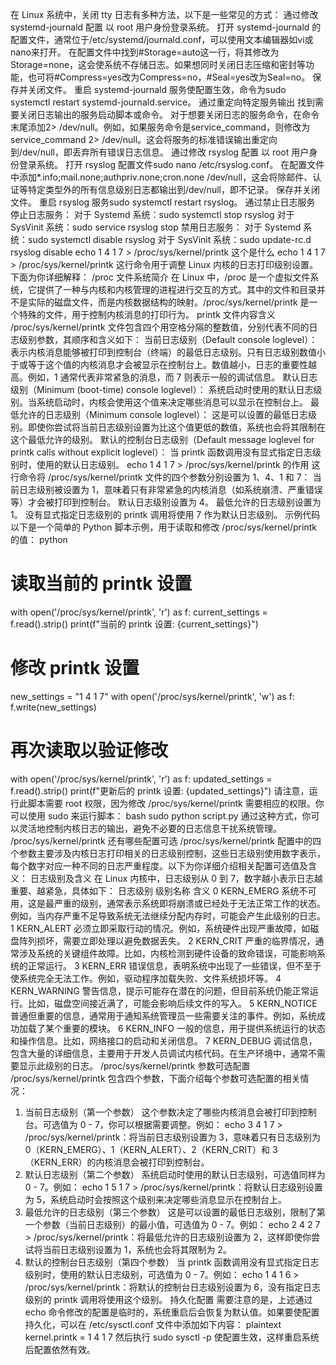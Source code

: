 在 Linux 系统中，关闭 tty 日志有多种方法，以下是一些常见的方式：
通过修改 systemd-journald 配置
以 root 用户身份登录系统。
打开 systemd-journald 的配置文件，通常位于/etc/systemd/journald.conf，可以使用文本编辑器如vi或nano来打开。
在配置文件中找到#Storage=auto这一行，将其修改为Storage=none，这会使系统不存储日志。如果想同时关闭日志压缩和密封等功能，也可将#Compress=yes改为Compress=no，#Seal=yes改为Seal=no。
保存并关闭文件。
重启 systemd-journald 服务使配置生效，命令为sudo systemctl restart systemd-journald.service。
通过重定向特定服务输出
找到需要关闭日志输出的服务启动脚本或命令。
对于想要关闭日志的服务命令，在命令末尾添加2> /dev/null。例如，如果服务命令是service_command，则修改为service_command 2> /dev/null。这会将服务的标准错误输出重定向到/dev/null，即丢弃所有错误日志信息。
通过修改 rsyslog 配置
以 root 用户身份登录系统。
打开 rsyslog 配置文件sudo nano /etc/rsyslog.conf。
在配置文件中添加*.info;mail.none;authpriv.none;cron.none /dev/null，这会将除邮件、认证等特定类型外的所有信息级别日志都输出到/dev/null，即不记录。
保存并关闭文件。
重启 rsyslog 服务sudo systemctl restart rsyslog。
通过禁止日志服务
停止日志服务：
对于 Systemd 系统：sudo systemctl stop rsyslog
对于 SysVinit 系统：sudo service rsyslog stop
禁用日志服务：
对于 Systemd 系统：sudo systemctl disable rsyslog
对于 SysVinit 系统：sudo update-rc.d rsyslog disable
echo 1 4 1 7 > /proc/sys/kernel/printk
 这个是什么
echo 1 4 1 7 > /proc/sys/kernel/printk 这行命令用于调整 Linux 内核的日志打印级别设置。下面为你详细解释：
/proc 文件系统简介
在 Linux 中，/proc 是一个虚拟文件系统，它提供了一种与内核和内核管理的进程进行交互的方式。其中的文件和目录并不是实际的磁盘文件，而是内核数据结构的映射。/proc/sys/kernel/printk 是一个特殊的文件，用于控制内核消息的打印行为。
printk 文件内容含义
/proc/sys/kernel/printk 文件包含四个用空格分隔的整数值，分别代表不同的日志级别参数，其顺序和含义如下：
当前日志级别（Default console loglevel）：
表示内核消息能够被打印到控制台（终端）的最低日志级别。只有日志级别数值小于或等于这个值的内核消息才会被显示在控制台上。数值越小，日志的重要性越高。例如，1 通常代表非常紧急的消息，而 7 则表示一般的调试信息。
默认日志级别（Minimum (boot-time) console loglevel）：
系统启动时使用的默认日志级别。当系统启动时，内核会使用这个值来决定哪些消息可以显示在控制台上。
最低允许的日志级别（Minimum console loglevel）：
这是可以设置的最低日志级别。即使你尝试将当前日志级别设置为比这个值更低的数值，系统也会将其限制在这个最低允许的级别。
默认的控制台日志级别（Default message loglevel for printk calls without explicit loglevel）：
当 printk 函数调用没有显式指定日志级别时，使用的默认日志级别。
echo 1 4 1 7 > /proc/sys/kernel/printk 的作用
这行命令将 /proc/sys/kernel/printk 文件的四个参数分别设置为 1、4、1 和 7：
当前日志级别被设置为 1，意味着只有非常紧急的内核消息（如系统崩溃、严重错误等）才会被打印到控制台。
默认日志级别设置为 4。
最低允许的日志级别设置为 1。
没有显式指定日志级别的 printk 调用将使用 7 作为默认日志级别。
示例代码
以下是一个简单的 Python 脚本示例，用于读取和修改 /proc/sys/kernel/printk 的值：
python
# 读取当前的 printk 设置
with open('/proc/sys/kernel/printk', 'r') as f:
    current_settings = f.read().strip()
    print(f"当前的 printk 设置: {current_settings}")

# 修改 printk 设置
new_settings = "1 4 1 7"
with open('/proc/sys/kernel/printk', 'w') as f:
    f.write(new_settings)

# 再次读取以验证修改
with open('/proc/sys/kernel/printk', 'r') as f:
    updated_settings = f.read().strip()
    print(f"更新后的 printk 设置: {updated_settings}")
请注意，运行此脚本需要 root 权限，因为修改 /proc/sys/kernel/printk 需要相应的权限。你可以使用 sudo 来运行脚本：
bash
sudo python script.py
通过这种方式，你可以灵活地控制内核日志的输出，避免不必要的日志信息干扰系统管理。
/proc/sys/kernel/printk  还有哪些配置可选
/proc/sys/kernel/printk 配置中的四个参数主要涉及内核日志打印相关的日志级别控制，这些日志级别使用数字表示，每个数字对应一种不同的日志严重程度。以下为你详细介绍相关配置可选值及含义：
日志级别及含义
在 Linux 内核中，日志级别从 0 到 7，数字越小表示日志越重要、越紧急，具体如下：
日志级别	级别名称	含义
0	KERN_EMERG	系统不可用，这是最严重的级别，通常表示系统即将崩溃或已经处于无法正常工作的状态。例如，当内存严重不足导致系统无法继续分配内存时，可能会产生此级别的日志。
1	KERN_ALERT	必须立即采取行动的情况。例如，系统硬件出现严重故障，如磁盘阵列损坏，需要立即处理以避免数据丢失。
2	KERN_CRIT	严重的临界情况，通常涉及系统的关键组件故障。比如，内核检测到硬件设备的致命错误，可能影响系统的正常运行。
3	KERN_ERR	错误信息，表明系统中出现了一些错误，但不至于使系统完全无法工作。例如，驱动程序加载失败、文件系统损坏等。
4	KERN_WARNING	警告信息，提示可能存在潜在的问题，但目前系统仍能正常运行。比如，磁盘空间接近满了，可能会影响后续文件的写入。
5	KERN_NOTICE	普通但重要的信息，通常用于通知系统管理员一些需要关注的事件。例如，系统成功加载了某个重要的模块。
6	KERN_INFO	一般的信息，用于提供系统运行的状态和操作信息。比如，网络接口的启动和关闭信息。
7	KERN_DEBUG	调试信息，包含大量的详细信息，主要用于开发人员调试内核代码。在生产环境中，通常不需要显示此级别的日志。
/proc/sys/kernel/printk 参数可选配置
/proc/sys/kernel/printk 包含四个参数，下面介绍每个参数可选配置的相关情况：
1. 当前日志级别（第一个参数）
这个参数决定了哪些内核消息会被打印到控制台。可选值为 0 - 7，你可以根据需要调整。例如：
echo 3 4 1 7 > /proc/sys/kernel/printk：将当前日志级别设置为 3，意味着只有日志级别为 0（KERN_EMERG）、1（KERN_ALERT）、2（KERN_CRIT）和 3（KERN_ERR）的内核消息会被打印到控制台。
2. 默认日志级别（第二个参数）
系统启动时使用的默认日志级别，可选值同样为 0 - 7。例如：
echo 1 5 1 7 > /proc/sys/kernel/printk：将默认日志级别设置为 5，系统启动时会按照这个级别来决定哪些消息显示在控制台上。
3. 最低允许的日志级别（第三个参数）
这是可以设置的最低日志级别，限制了第一个参数（当前日志级别）的最小值，可选值为 0 - 7。例如：
echo 2 4 2 7 > /proc/sys/kernel/printk：将最低允许的日志级别设置为 2，这样即使你尝试将当前日志级别设置为 1，系统也会将其限制为 2。
4. 默认的控制台日志级别（第四个参数）
当 printk 函数调用没有显式指定日志级别时，使用的默认日志级别，可选值为 0 - 7。例如：
echo 1 4 1 6 > /proc/sys/kernel/printk：将默认的控制台日志级别设置为 6，没有指定日志级别的 printk 调用将使用这个级别。
持久化配置
需要注意的是，上述通过 echo 命令修改的配置是临时的，系统重启后会恢复为默认值。如果要使配置持久化，可以在 /etc/sysctl.conf 文件中添加如下内容：
plaintext
kernel.printk = 1 4 1 7
然后执行 sudo sysctl -p 使配置生效，这样重启系统后配置依然有效。
